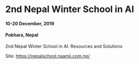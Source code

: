 # 2nd Nepal Winter School in AI
#### 10-20 December, 2019
#### Pokhara, Nepal
2nd Nepal Winter School in AI. Resources and Solutions

Site: https://nepalschool.naamii.com.np/
